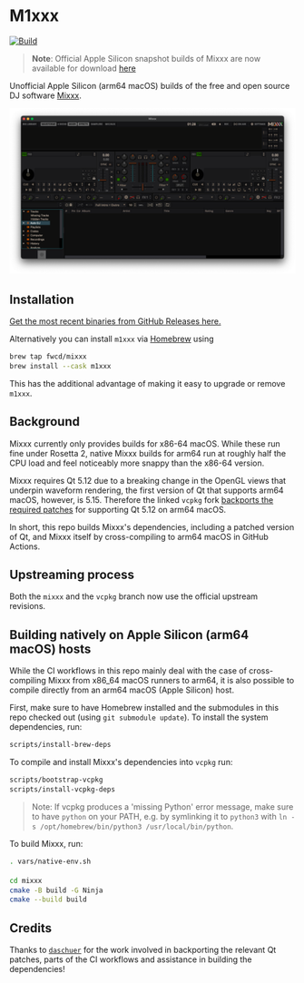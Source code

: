 # M1xxx

[![Build](https://github.com/fwcd/m1xxx/actions/workflows/build.yml/badge.svg)](https://github.com/fwcd/m1xxx/actions/workflows/build.yml)

> **Note**: Official Apple Silicon snapshot builds of Mixxx are now available for download [here](https://mixxx.org/download/#testing)

Unofficial Apple Silicon (arm64 macOS) builds of the free and open source DJ software [Mixxx](https://mixxx.org/).

![Screenshot](images/screenshot.png)

## Installation

[Get the most recent binaries from GitHub Releases here.](https://github.com/fwcd/m1xxx/releases)

Alternatively you can install `m1xxx` via [Homebrew](https://brew.sh/) using

```sh
brew tap fwcd/mixxx
brew install --cask m1xxx
```

This has the additional advantage of making it easy to upgrade or remove `m1xxx`.

## Background

Mixxx currently only provides builds for x86-64 macOS. While these run fine under Rosetta 2, native Mixxx builds for arm64 run at roughly half the CPU load and feel noticeably more snappy than the x86-64 version.

Mixxx requires Qt 5.12 due to a breaking change in the OpenGL views that underpin waveform rendering, the first version of Qt that supports arm64 macOS, however, is 5.15. Therefore the linked `vcpkg` fork [backports the required patches](https://github.com/mixxxdj/vcpkg/tree/2.4/overlay/osx/qt5-base/patches) for supporting Qt 5.12 on arm64 macOS.

In short, this repo builds Mixxx's dependencies, including a patched version of Qt, and Mixxx itself by cross-compiling to arm64 macOS in GitHub Actions.

## Upstreaming process

Both the `mixxx` and the `vcpkg` branch now use the official upstream revisions.

## Building natively on Apple Silicon (arm64 macOS) hosts

While the CI workflows in this repo mainly deal with the case of cross-compiling Mixxx from x86_64 macOS runners to arm64, it is also possible to compile directly from an arm64 macOS (Apple Silicon) host.

First, make sure to have Homebrew installed and the submodules in this repo checked out (using `git submodule update`). To install the system dependencies, run:

```sh
scripts/install-brew-deps
```

To compile and install Mixxx's dependencies into `vcpkg` run:

```sh
scripts/bootstrap-vcpkg
scripts/install-vcpkg-deps
```

> Note: If vcpkg produces a 'missing Python' error message, make sure to have `python` on your PATH, e.g. by symlinking it to `python3` with `ln -s /opt/homebrew/bin/python3 /usr/local/bin/python`.

To build Mixxx, run:

```sh
. vars/native-env.sh

cd mixxx
cmake -B build -G Ninja
cmake --build build
```

## Credits

Thanks to [`daschuer`](https://github.com/daschuer) for the work involved in backporting the relevant Qt patches, parts of the CI workflows and assistance in building the dependencies!

